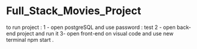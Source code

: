 # Full_Stack_Movies_Project
 
to run project : 
1 - open postgreSQL and use password : test
2 - open back-end project and run it
3- open front-end on visual code and use new terminal npm start . 
